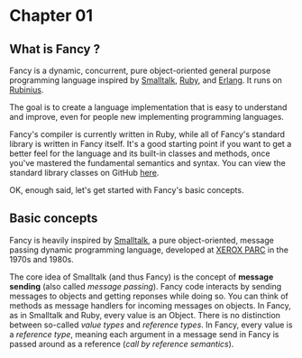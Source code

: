 # Chapter 01 #
## What is Fancy ? ##

Fancy is a dynamic, concurrent, pure object-oriented general purpose
programming language inspired by
[Smalltalk](http://en.wikipedia.org/wiki/Smalltalk),
[Ruby](http://en.wikipedia.org/wiki/Ruby_programming_language), and
[Erlang](http://en.wikipedia.org/wiki/Erlang_programming_language).
It runs on [Rubinius](http://www.rubini.us).

The goal is to create a language implementation that is easy to
understand and improve, even for people new implementing programming
languages.

Fancy's compiler is currently written in Ruby, while all of Fancy's
standard library is written in Fancy itself. It's a good starting
point if you want to get a better feel for the language and its
built-in classes and methods, once you've mastered the fundamental
semantics and syntax.
You can view the standard library classes on GitHub
[here](https://github.com/bakkdoor/fancy/blob/master/lib/).

OK, enough said, let's get started with Fancy's basic concepts.

## Basic concepts ##

Fancy is heavily inspired by
[Smalltalk](http://en.wikipedia.org/wiki/Smalltalk), a pure
object-oriented, message passing dynamic programming language,
developed at [XEROX PARC](http://www.parc.com/) in the 1970s and
1980s.

The core idea of Smalltalk (and thus Fancy) is the concept of
**message sending** (also called *message passing*). Fancy code
interacts by sending messages to objects and getting reponses while
doing so. You can think of methods as message handlers for incoming
messages on objects. In Fancy, as in Smalltalk and Ruby, every value
is an Object. There is no distinction between so-called *value types*
and *reference types*. In Fancy, every value is a *reference type*,
meaning each argument in a message send in Fancy is passed around as a
reference (*call by reference semantics*).
